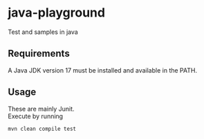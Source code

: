# java-playground
Test and samples in java

## Requirements

A Java JDK version 17 must be installed and available in the PATH.

## Usage

These are mainly Junit.  
Execute by running

```code
mvn clean compile test
```
